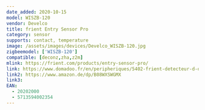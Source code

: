 ```yaml
---
date_added: 2020-10-15
model: WISZB-120
vendor: Develco
title: frient Entry Sensor Pro
category: sensor
supports: contact, temperature
image: /assets/images/devices/Develco_WISZB-120.jpg
zigbeemodel: ['WISZB-120']
compatible: [deconz,zha,z2m]
mlink: https://frient.com/products/entry-sensor-pro/
link: https://www.domadoo.fr/en/peripheriques/5402-frient-detecteur-d-ouverture-de-porte-ou-fenetre-zigbee-30-capteur-de-temperature-5713594002354.html
link2: https://www.amazon.de/dp/B08WXSWGMX
link3: 
EAN:
  - 20202000 
  - 5713594002354
---
```


